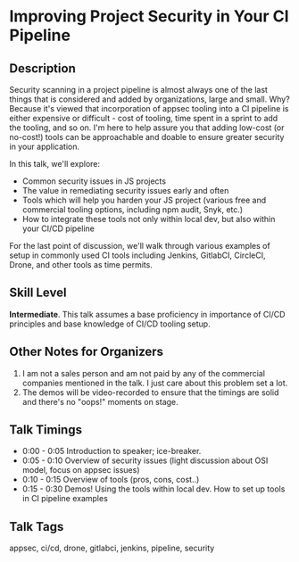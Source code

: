 # Improving Project Security in Your CI Pipeline
## Description
Security scanning in a project pipeline is almost always one of the last things that is considered and added by organizations, large and small. Why? Because it's viewed that incorporation of appsec tooling into a CI pipeline is either expensive or difficult - cost of tooling, time spent in a sprint to add the tooling, and so on. I'm here to help assure you that adding low-cost (or no-cost!) tools can be approachable and doable to ensure greater security in your application.

In this talk, we'll explore:

- Common security issues in JS projects
- The value in remediating security issues early and often
- Tools which will help you harden your JS project (various free and commercial tooling options, including npm audit, Snyk, etc.)
- How to integrate these tools not only within local dev, but also within your CI/CD pipeline

For the last point of discussion, we'll walk through various examples of setup in commonly used CI tools including Jenkins, GitlabCI, CircleCI, Drone, and other tools as time permits.

## Skill Level
**Intermediate**. This talk assumes a base proficiency in importance of CI/CD principles and base knowledge of CI/CD tooling setup.

## Other Notes for Organizers
1. I am not a sales person and am not paid by any of the commercial companies mentioned in the talk. I just care about this problem set a lot.
1. The demos will be video-recorded to ensure that the timings are solid and there's no "oops!" moments on stage.

## Talk Timings
- 0:00 - 0:05   Introduction to speaker; ice-breaker.
- 0:05 - 0:10   Overview of security issues (light discussion about OSI model, focus on appsec issues)
- 0:10 - 0:15   Overview of tools (pros, cons, cost..)
- 0:15 - 0:30   Demos! Using the tools within local dev. How to set up tools in CI pipeline examples


## Talk Tags
appsec, ci/cd, drone, gitlabci, jenkins, pipeline, security
